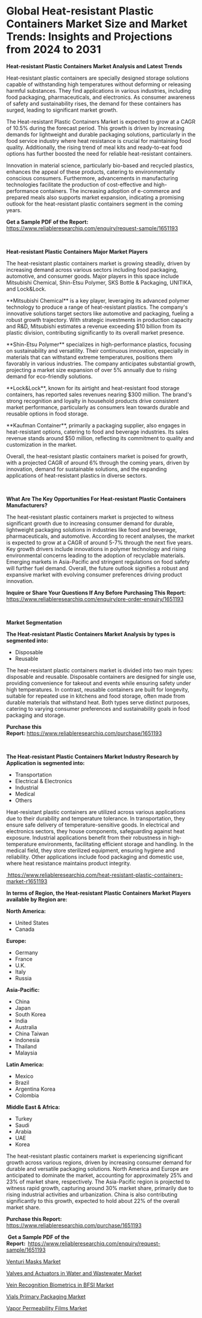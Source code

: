 <p><h1>Global Heat-resistant Plastic Containers Market Size and Market Trends: Insights and Projections from 2024 to 2031</h1></p><p><strong>Heat-resistant Plastic Containers Market Analysis and Latest Trends</strong></p>
<p><p>Heat-resistant plastic containers are specially designed storage solutions capable of withstanding high temperatures without deforming or releasing harmful substances. They find applications in various industries, including food packaging, pharmaceuticals, and electronics. As consumer awareness of safety and sustainability rises, the demand for these containers has surged, leading to significant market growth.</p><p>The Heat-resistant Plastic Containers Market is expected to grow at a CAGR of 10.5% during the forecast period. This growth is driven by increasing demands for lightweight and durable packaging solutions, particularly in the food service industry where heat resistance is crucial for maintaining food quality. Additionally, the rising trend of meal kits and ready-to-eat food options has further boosted the need for reliable heat-resistant containers.</p><p>Innovation in material science, particularly bio-based and recycled plastics, enhances the appeal of these products, catering to environmentally conscious consumers. Furthermore, advancements in manufacturing technologies facilitate the production of cost-effective and high-performance containers. The increasing adoption of e-commerce and prepared meals also supports market expansion, indicating a promising outlook for the heat-resistant plastic containers segment in the coming years.</p></p>
<p><strong>Get a Sample PDF of the Report:&nbsp;</strong> <a href="https://www.reliableresearchiq.com/enquiry/request-sample/1651193?utm_campaign=1087&utm_medium=2&utm_source=Github&utm_content=ia&utm_term=08122024&utm_id=heat-resistant-plastic-containers">https://www.reliableresearchiq.com/enquiry/request-sample/1651193</a></p>
<p>&nbsp;</p>
<p><strong>Heat-resistant Plastic Containers Major Market Players</strong></p>
<p><p>The heat-resistant plastic containers market is growing steadily, driven by increasing demand across various sectors including food packaging, automotive, and consumer goods. Major players in this space include Mitsubishi Chemical, Shin-Etsu Polymer, SKS Bottle & Packaging, UNITIKA, and Lock&Lock.</p><p>**Mitsubishi Chemical** is a key player, leveraging its advanced polymer technology to produce a range of heat-resistant plastics. The company's innovative solutions target sectors like automotive and packaging, fueling a robust growth trajectory. With strategic investments in production capacity and R&D, Mitsubishi estimates a revenue exceeding $10 billion from its plastic division, contributing significantly to its overall market presence.</p><p>**Shin-Etsu Polymer** specializes in high-performance plastics, focusing on sustainability and versatility. Their continuous innovation, especially in materials that can withstand extreme temperatures, positions them favorably in various industries. The company anticipates substantial growth, projecting a market size expansion of over 5% annually due to rising demand for eco-friendly solutions.</p><p>**Lock&Lock**, known for its airtight and heat-resistant food storage containers, has reported sales revenues nearing $300 million. The brand's strong recognition and loyalty in household products drive consistent market performance, particularly as consumers lean towards durable and reusable options in food storage.</p><p>**Kaufman Container**, primarily a packaging supplier, also engages in heat-resistant options, catering to food and beverage industries. Its sales revenue stands around $50 million, reflecting its commitment to quality and customization in the market.</p><p>Overall, the heat-resistant plastic containers market is poised for growth, with a projected CAGR of around 6% through the coming years, driven by innovation, demand for sustainable solutions, and the expanding applications of heat-resistant plastics in diverse sectors.</p></p>
<p>&nbsp;</p>
<p><strong>What Are The Key Opportunities For Heat-resistant Plastic Containers Manufacturers?</strong></p>
<p><p>The heat-resistant plastic containers market is projected to witness significant growth due to increasing consumer demand for durable, lightweight packaging solutions in industries like food and beverage, pharmaceuticals, and automotive. According to recent analyses, the market is expected to grow at a CAGR of around 5-7% through the next five years. Key growth drivers include innovations in polymer technology and rising environmental concerns leading to the adoption of recyclable materials. Emerging markets in Asia-Pacific and stringent regulations on food safety will further fuel demand. Overall, the future outlook signifies a robust and expansive market with evolving consumer preferences driving product innovation.</p></p>
<p><strong>Inquire or Share Your Questions If Any Before Purchasing This Report:</strong> <a href="https://www.reliableresearchiq.com/enquiry/pre-order-enquiry/1651193?utm_campaign=1087&utm_medium=2&utm_source=Github&utm_content=ia&utm_term=08122024&utm_id=heat-resistant-plastic-containers">https://www.reliableresearchiq.com/enquiry/pre-order-enquiry/1651193</a></p>
<p>&nbsp;</p>
<p><strong>Market Segmentation</strong></p>
<p><strong>The Heat-resistant Plastic Containers Market Analysis by types is segmented into:</strong></p>
<p><ul><li>Disposable</li><li>Reusable</li></ul></p>
<p><p>The heat-resistant plastic containers market is divided into two main types: disposable and reusable. Disposable containers are designed for single use, providing convenience for takeout and events while ensuring safety under high temperatures. In contrast, reusable containers are built for longevity, suitable for repeated use in kitchens and food storage, often made from durable materials that withstand heat. Both types serve distinct purposes, catering to varying consumer preferences and sustainability goals in food packaging and storage.</p></p>
<p><strong>Purchase this Report:&nbsp;</strong><a href="https://www.reliableresearchiq.com/purchase/1651193?utm_campaign=1087&utm_medium=2&utm_source=Github&utm_content=ia&utm_term=08122024&utm_id=heat-resistant-plastic-containers">https://www.reliableresearchiq.com/purchase/1651193</a></p>
<p>&nbsp;</p>
<p><strong>The Heat-resistant Plastic Containers Market Industry Research by Application is segmented into:</strong></p>
<p><ul><li>Transportation</li><li>Electrical & Electronics</li><li>Industrial</li><li>Medical</li><li>Others</li></ul></p>
<p><p>Heat-resistant plastic containers are utilized across various applications due to their durability and temperature tolerance. In transportation, they ensure safe delivery of temperature-sensitive goods. In electrical and electronics sectors, they house components, safeguarding against heat exposure. Industrial applications benefit from their robustness in high-temperature environments, facilitating efficient storage and handling. In the medical field, they store sterilized equipment, ensuring hygiene and reliability. Other applications include food packaging and domestic use, where heat resistance maintains product integrity.</p></p>
<p><a href="https://www.reliableresearchiq.com/heat-resistant-plastic-containers-market-r1651193?utm_campaign=1087&utm_medium=2&utm_source=Github&utm_content=ia&utm_term=08122024&utm_id=heat-resistant-plastic-containers">&nbsp;https://www.reliableresearchiq.com/heat-resistant-plastic-containers-market-r1651193</a></p>
<p><strong>In terms of Region, the Heat-resistant Plastic Containers Market Players available by Region are:</strong></p>
<p>
    <p> <strong> North America: </strong>
        <ul>
            <li>United States</li>
            <li>Canada</li>
        </ul>
        </p> 
    <p> <strong> Europe: </strong>
        <ul>
            <li>Germany</li>
            <li>France</li>
            <li>U.K.</li>
            <li>Italy</li>
            <li>Russia</li>
        </ul>
        </p> 
    <p> <strong> Asia-Pacific: </strong>
        <ul>
            <li>China</li>
            <li>Japan</li>
            <li>South Korea</li>
            <li>India</li>
            <li>Australia</li>
            <li>China Taiwan</li>
            <li>Indonesia</li>
            <li>Thailand</li>
            <li>Malaysia</li>
        </ul>
        </p> 
    <p> <strong> Latin America: </strong>
        <ul>
            <li>Mexico</li>
            <li>Brazil</li>
            <li>Argentina Korea</li>
            <li>Colombia</li>
        </ul>
        </p> 
    <p> <strong> Middle East & Africa: </strong>
        <ul>
            <li>Turkey</li>
            <li>Saudi</li>
            <li>Arabia</li>
            <li>UAE</li>
            <li>Korea</li>
        </ul>
    </p>
    </p>
<p><p>The heat-resistant plastic containers market is experiencing significant growth across various regions, driven by increasing consumer demand for durable and versatile packaging solutions. North America and Europe are anticipated to dominate the market, accounting for approximately 25% and 23% of market share, respectively. The Asia-Pacific region is projected to witness rapid growth, capturing around 30% market share, primarily due to rising industrial activities and urbanization. China is also contributing significantly to this growth, expected to hold about 22% of the overall market share.</p></p>
<p><strong>Purchase this Report: </strong><a href="https://www.reliableresearchiq.com/purchase/1651193?utm_campaign=1087&utm_medium=2&utm_source=Github&utm_content=ia&utm_term=08122024&utm_id=heat-resistant-plastic-containers">https://www.reliableresearchiq.com/purchase/1651193</a></p>
<p>&nbsp;<strong>Get a Sample PDF of the Report:&nbsp;&nbsp;</strong><a href="https://www.reliableresearchiq.com/enquiry/request-sample/1651193?utm_campaign=1087&utm_medium=2&utm_source=Github&utm_content=ia&utm_term=08122024&utm_id=heat-resistant-plastic-containers">https://www.reliableresearchiq.com/enquiry/request-sample/1651193</a></p>
<p><strong></strong></p>
<p><p><a href="https://www.linkedin.com/pulse/futur-trend-quest-sl8ue?utm_campaign=1087&utm_medium=2&utm_source=Github&utm_content=ia&utm_term=08122024&utm_id=heat-resistant-plastic-containers">Venturi Masks Market</a></p><p><a href="https://www.linkedin.com/pulse/the-sympatico-insight-9odme?utm_campaign=1087&utm_medium=2&utm_source=Github&utm_content=ia&utm_term=08122024&utm_id=heat-resistant-plastic-containers">Valves and Actuators in Water and Wastewater Market</a></p><p><a href="https://www.linkedin.com/pulse/futur-trend-quest-sl8ue?utm_campaign=1087&utm_medium=2&utm_source=Github&utm_content=ia&utm_term=08122024&utm_id=heat-resistant-plastic-containers">Vein Recognition Biometrics in BFSI Market</a></p><p><a href="https://www.linkedin.com/pulse/competitive-analysis-vials-primary-packaging-market-strengths-ocgme?utm_campaign=1087&utm_medium=2&utm_source=Github&utm_content=ia&utm_term=08122024&utm_id=heat-resistant-plastic-containers">Vials Primary Packaging Market</a></p><p><a href="https://www.linkedin.com/pulse/growth-projections-vapor-permeability-films-market-from-mevee?utm_campaign=1087&utm_medium=2&utm_source=Github&utm_content=ia&utm_term=08122024&utm_id=heat-resistant-plastic-containers">Vapor Permeability Films Market</a></p></p>